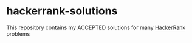 # hackerrank-solutions
This repository contains my ACCEPTED solutions for many [HackerRank](https://www.hackerrank.com) problems
